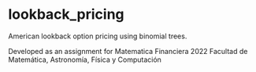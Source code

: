 # lookback_pricing
American lookback option pricing using binomial trees.

Developed as an assignment for Matematica Financiera 2022 
Facultad de Matemática, Astronomía, Física y Computación
